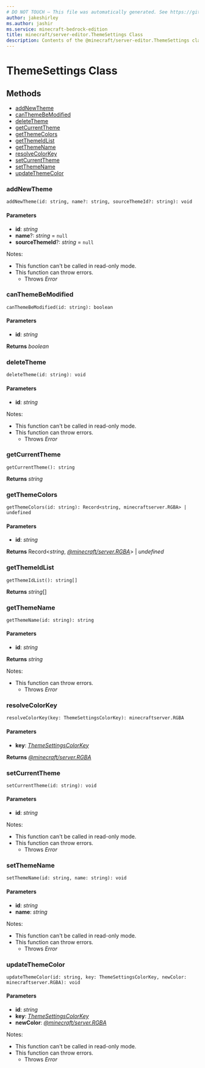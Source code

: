 ```yaml
---
# DO NOT TOUCH — This file was automatically generated. See https://github.com/mojang/minecraftapidocsgenerator to modify descriptions, examples, etc.
author: jakeshirley
ms.author: jashir
ms.service: minecraft-bedrock-edition
title: minecraft/server-editor.ThemeSettings Class
description: Contents of the @minecraft/server-editor.ThemeSettings class.
---
```

# ThemeSettings Class

## Methods
- [addNewTheme](#addnewtheme)
- [canThemeBeModified](#canthemebemodified)
- [deleteTheme](#deletetheme)
- [getCurrentTheme](#getcurrenttheme)
- [getThemeColors](#getthemecolors)
- [getThemeIdList](#getthemeidlist)
- [getThemeName](#getthemename)
- [resolveColorKey](#resolvecolorkey)
- [setCurrentTheme](#setcurrenttheme)
- [setThemeName](#setthemename)
- [updateThemeColor](#updatethemecolor)

### **addNewTheme**
`
addNewTheme(id: string, name?: string, sourceThemeId?: string): void
`

#### **Parameters**
- **id**: *string*
- **name**?: *string* = `null`
- **sourceThemeId**?: *string* = `null`
  
Notes:
- This function can't be called in read-only mode.
- This function can throw errors.
  - Throws *Error*

### **canThemeBeModified**
`
canThemeBeModified(id: string): boolean
`

#### **Parameters**
- **id**: *string*

**Returns** *boolean*

### **deleteTheme**
`
deleteTheme(id: string): void
`

#### **Parameters**
- **id**: *string*
  
Notes:
- This function can't be called in read-only mode.
- This function can throw errors.
  - Throws *Error*

### **getCurrentTheme**
`
getCurrentTheme(): string
`

**Returns** *string*

### **getThemeColors**
`
getThemeColors(id: string): Record<string, minecraftserver.RGBA> | undefined
`

#### **Parameters**
- **id**: *string*

**Returns** Record<*string*, [*@minecraft/server.RGBA*](../../minecraft/server/RGBA.md)> | *undefined*

### **getThemeIdList**
`
getThemeIdList(): string[]
`

**Returns** *string*[]

### **getThemeName**
`
getThemeName(id: string): string
`

#### **Parameters**
- **id**: *string*

**Returns** *string*
  
Notes:
- This function can throw errors.
  - Throws *Error*

### **resolveColorKey**
`
resolveColorKey(key: ThemeSettingsColorKey): minecraftserver.RGBA
`

#### **Parameters**
- **key**: [*ThemeSettingsColorKey*](ThemeSettingsColorKey.md)

**Returns** [*@minecraft/server.RGBA*](../../minecraft/server/RGBA.md)

### **setCurrentTheme**
`
setCurrentTheme(id: string): void
`

#### **Parameters**
- **id**: *string*
  
Notes:
- This function can't be called in read-only mode.
- This function can throw errors.
  - Throws *Error*

### **setThemeName**
`
setThemeName(id: string, name: string): void
`

#### **Parameters**
- **id**: *string*
- **name**: *string*
  
Notes:
- This function can't be called in read-only mode.
- This function can throw errors.
  - Throws *Error*

### **updateThemeColor**
`
updateThemeColor(id: string, key: ThemeSettingsColorKey, newColor: minecraftserver.RGBA): void
`

#### **Parameters**
- **id**: *string*
- **key**: [*ThemeSettingsColorKey*](ThemeSettingsColorKey.md)
- **newColor**: [*@minecraft/server.RGBA*](../../minecraft/server/RGBA.md)
  
Notes:
- This function can't be called in read-only mode.
- This function can throw errors.
  - Throws *Error*
